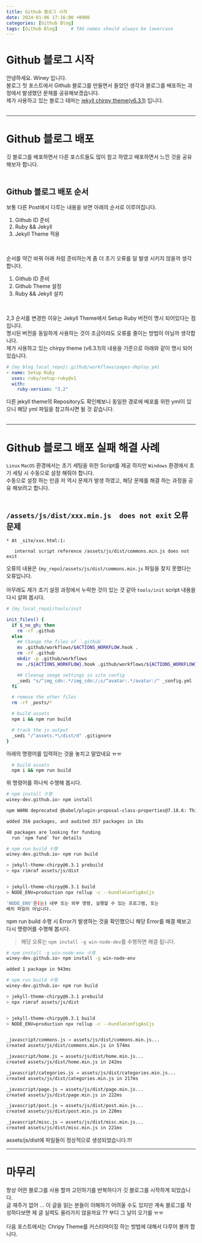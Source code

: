 ```yaml
---
title: Github 블로그 시작
date: 2024-01-06 17:16:00 +0900
categories: [Github Blog]
tags: [Github Blog]     # TAG names should always be lowercase
---
```


# Github 블로그 시작 

안녕하세요. Winey 입니다.<br>
블로그 첫 포스트에서 Github 블로그를 만들면서 들었던 생각과 블로그를 배포하는 과정에서 발생했던 문제를 공유해보겠습니다.<br>
제가 사용하고 있는 블로그 테마는 [jekyll chirpy theme(v6.3.1)](https://github.com/cotes2020/jekyll-theme-chirpy) 입니다.<br>
<br>

---

# Github 블로그 배포

깃 블로그를 배포하면서 다른 포스트들도 많이 참고 하였고 배포하면서 느낀 것을 공유해보자 합니다. <br>
<br>

## Github 블로그 배포 순서

보통 다른 Post에서 다루는 내용을 보면 아래의 순서로 이루어집니다.<br>
1. Github ID 준비 
2. Ruby && Jekyll 
3. Jekyll Theme 적용 
<br>

순서를 약간 바꿔 아래 처럼 준비하는게 좀 더 초기 오류를 덜 발생 시키지 않을까 생각합니다.<br>
1. Github ID 준비 
2. Github Theme 설정 
3. Ruby && Jekyll 설치
<br>

2,3 순서를 변경한 이유는 Jekyll Theme에서 Setup Ruby 버전이 명시 되어있다는 점 입니다.<br>
명시된 버전을 동일하게 사용하는 것이 조금이라도 오류를 줄이는 방법이 아닐까 생각합니다.<br>
제가 사용하고 있는 chirpy theme (v6.3.1)의 내용을 기준으로 아래와 같이 명시 되어 있습니다.<br>

```yaml
# {my_blog_local_repo}/.github/workflows/pages-deploy.yml
- name: Setup Ruby
  uses: ruby/setup-ruby@v1
  with:
    ruby-version: "3.2"
```
다른 jekyll theme의 Repository도 확인해보니 동일한 경로에 배포를 위한 yml이 있으니 해당 yml 파일을 참고하시면 될 것 같습니다.<br>
<br>

---

# Github 블로그 배포 실패 해결 사례

`Linux`  `MacOS` 환경에서는 초기 세팅을 위한 Script를 제공 하지만 `Windows` 환경에서 초기 세팅 시 수동으로 설정 해줘야 합니다.<br>
수동으로 설정 하는 만큼 저 역시 문제가 발생 하였고, 해당 문제를 해결 하는 과정을 공유 해보려고 합니다.<br>
<br>

## `/assets/js/dist/xxx.min.js  does not exit` 오류 문제

```
* At _site/xxx.html:1:

   internal script reference /assets/js/dist/commons.min.js does not exit 
```
오류의 내용은 `{my_repo}/assets/js/dist/commons.min.js` 파일을 찾지 못했다는 오류입니다. <br>
<br>
아무래도 제가 초기 설정 과정에서 누락한 것이 있는 것 같아 `tools/init` script 내용을 다시 살펴 봅시다. <br>

```bash
# {my_local_repo}/tools/init 

init_files() {
  if $_no_gh; then
    rm -rf .github
  else
    ## Change the files of `.github`
    mv .github/workflows/$ACTIONS_WORKFLOW.hook .
    rm -rf .github
    mkdir -p .github/workflows
    mv ./${ACTIONS_WORKFLOW}.hook .github/workflows/${ACTIONS_WORKFLOW}

    ## Cleanup image settings in site config
    _sedi "s/^img_cdn:.*/img_cdn:/;s/^avatar:.*/avatar:/" _config.yml
  fi

  # remove the other files
  rm -rf _posts/*

  # build assets
  npm i && npm run build

  # track the js output
  _sedi "/^assets.*\/dist/d" .gitignore
}
```

아래의 명령어를 입력하는 것을 놓치고 말았네요 ㅠㅠ <br>

```bash
  # build assets
  npm i && npm run build
```

위 명령어를 하나씩 수행해 봅시다.<br>

```bash
# npm install 수행 
winey-dev.github.io> npm install

npm WARN deprecated @babel/plugin-proposal-class-properties@7.18.6: This proposal has been merged to the ECMAScript standard and thus this plugin is no longer maintained. Please use @babel/plugin-transform-class-properties instead.

added 356 packages, and audited 357 packages in 18s

48 packages are looking for funding
  run `npm fund` for details
```

```bash
# npm run build 수행
winey-dev.github.io> npm run build

> jekyll-theme-chirpy@6.3.1 prebuild
> npx rimraf assets/js/dist


> jekyll-theme-chirpy@6.3.1 build
> NODE_ENV=production npx rollup -c --bundleConfigAsCjs

'NODE_ENV'은(는) 내부 또는 외부 명령, 실행할 수 있는 프로그램, 또는
배치 파일이 아닙니다.
```

npm run build 수행 시 Error가 발생하는 것을 확인했으니 해당 Error를 해결 해보고 다시 명령어를 수행해 봅시다.<br>
> 해당 오류는 `npm install -g win-node-dev`를 수행하면 해결 됩니다. 

```bash
# npm install -g win-node-env 수행
winey-dev.github.io> npm install -g win-node-env

added 1 package in 943ms

# npm run build 수행
winey-dev.github.io> npm run build

> jekyll-theme-chirpy@6.3.1 prebuild
> npx rimraf assets/js/dist


> jekyll-theme-chirpy@6.3.1 build
> NODE_ENV=production npx rollup -c --bundleConfigAsCjs


_javascript/commons.js → assets/js/dist/commons.min.js...
created assets/js/dist/commons.min.js in 574ms

_javascript/home.js → assets/js/dist/home.min.js...
created assets/js/dist/home.min.js in 242ms

_javascript/categories.js → assets/js/dist/categories.min.js...
created assets/js/dist/categories.min.js in 217ms

_javascript/page.js → assets/js/dist/page.min.js...
created assets/js/dist/page.min.js in 222ms

_javascript/post.js → assets/js/dist/post.min.js...
created assets/js/dist/post.min.js in 220ms

_javascript/misc.js → assets/js/dist/misc.min.js...
created assets/js/dist/misc.min.js in 221ms
```

assets/js/dist에 파일들이 정상적으로 생성되었습니다.!!!<br>

---

# 마무리 
항상 어떤 블로그를 사용 할까 고민하기를 반복하다가 깃 블로그를 시작하게 되었습니다.<br>
글 재주가 없어 ... 이 글을 읽는 분들이 이해하기 어려울 수도 있지만 계속 블로그를 작성하다보면 제 글 실력도 올라가지 않을까요 ??
부디 그 날이 오기를 ㅠㅠ <br>
<br>
다음 포스트에서는 Chripy Theme를 커스터마이징 하는 방법에 대해서 다루어 볼까 합니다.<br> 
